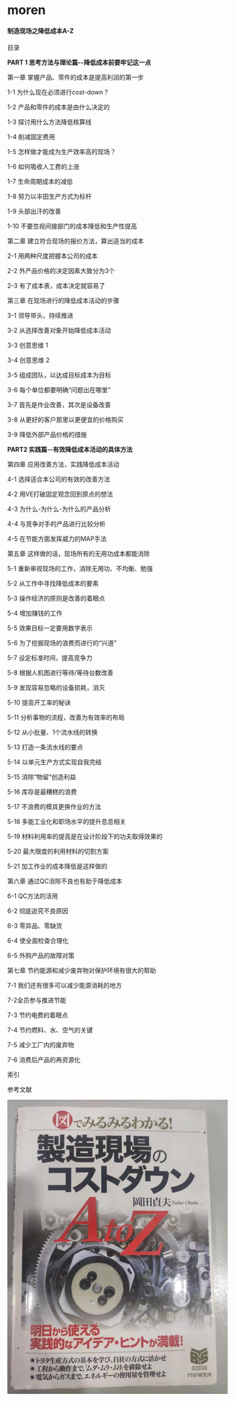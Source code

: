 # moren
#### 制造现场之降低成本A-Z

目录

**PART 1 思考方法与理论篇--降低成本前要牢记这一点**

第一章 掌握产品、零件的成本是提高利润的第一步

1-1 为什么现在必须进行cost-down？

1-2 产品和零件的成本是由什么决定的

1-3 探讨用什么方法降低核算线

1-4 削减固定费用

1-5 怎样做才能成为生产效率高的现场？

1-6 如何吸收人工费的上涨

1-7 生命周期成本的减低

1-8 努力以丰田生产方式为标杆

1-9 头部出汗的改善

1-10 不要忽视间接部门的成本降低和生产性提高

第二章 建立符合现场的报价方法，算出适当的成本

2-1 用两种尺度把握本公司的成本

2-2 外产品价格的决定因素大致分为3个

2-3 有了成本表，成本决定就容易了

第三章 在现场进行的降低成本活动的步骤

3-1 领导带头，持续推进

3-2 从选择改善对象开始降低成本活动

3-3 创意思维 1

3-4 创意思维 2

3-5 组成团队，以达成目标成本为目标

3-6 每个单位都要明确“问题出在哪里”

3-7 首先是作业改善，其次是设备改善

3-8 从更好的客户那里以更便宜的价格购买

3-9 降低外部产品价格的措施

**PART2 实践篇--有效降低成本活动的具体方法**

第四章 应用改善方法，实践降低成本活动

4-1 选择适合本公司的有效的改善方法

4-2 用VE打破固定观念回到原点的想法

4-3 为什么-为什么-为什么的产品分析

4-4 与竞争对手的产品进行比较分析

4-5 在节能方面发挥威力的MAP手法

第五章 这样做的话，现场所有的无用功成本都能消除

5-1 重新审视现场的工作，消除无用功、不均衡、勉强

5-2 从工作中寻找降低成本的要素

5-3 操作经济的原则是改善的着眼点

5-4 增加赚钱的工作

5-5 效果目标一定要用数字表示

5-6 为了挖掘现场的浪费而进行的“兴道”

5-7 设定标准时间，提高竞争力

5-8 根据人机图进行等待/等待台数改善

5-9 发现容易忽略的设备损耗，消灭

5-10 提高开工率的秘诀

5-11 分析事物的流程，改善为有效率的布局

5-12  从小批量、1个流水线的转换

5-13 打造一条流水线的要点

5-14 以单元生产方式实现自我完结

5-15 消除“物留“创造利益

5-16 库存是最糟糕的浪费

5-17 不浪费的模具更换作业的方法

5-18 多能工业化和职场水平的提升息息相关

5-19 材料利用率的提高是在设计阶段下的功夫取得效果的

5-20 最大限度的利用材料的切割方案

5-21 加工作业的成本降低是这样做的

第六章 通过QC消除不良也有助于降低成本

6-1 QC方法的活用

6-2 彻底追究不良原因

6-3 零异品、零缺货

6-4 使全面检查合理化

6-5 外购产品的故障对策

第七章 节约能源和减少废弃物对保护环境有很大的帮助

7-1 我们还有很多可以减少能源消耗的地方

7-2全员参与推进节能

7-3 节约电费的着眼点

7-4 节约燃料、水、空气的关键

7-5 减少工厂内的废弃物

7-6 消费后产品的再资源化

索引

参考文献

![封面](imag/封面.jpg)
